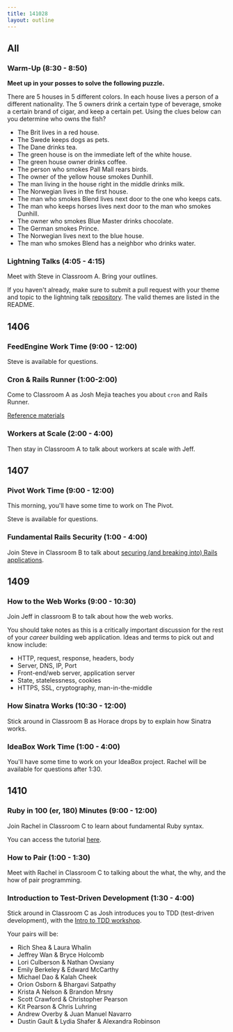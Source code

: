 ```yaml
---
title: 141028
layout: outline
---
```


## All

### Warm-Up (8:30 - 8:50)

**Meet up in your posses to solve the following puzzle.**

There are 5 houses in 5 different colors. In each house lives a person of a different nationality. The 5 owners drink a certain type of beverage, smoke a certain brand of cigar, and keep a certain pet. Using the clues below can you determine who owns the fish?

* The Brit lives in a red house.
* The Swede keeps dogs as pets.
* The Dane drinks tea.
* The green house is on the immediate left of the white house.
* The green house owner drinks coffee.
* The person who smokes Pall Mall rears birds.
* The owner of the yellow house smokes Dunhill.
* The man living in the house right in the middle drinks milk.
* The Norwegian lives in the first house.
* The man who smokes Blend lives next door to the one who keeps cats.
* The man who keeps horses lives next door to the man who smokes Dunhill.
* The owner who smokes Blue Master drinks chocolate.
* The German smokes Prince.
* The Norwegian lives next to the blue house.
* The man who smokes Blend has a neighbor who drinks water.

### Lightning Talks (4:05 - 4:15)

Meet with Steve in Classroom A. Bring your outlines.

If you haven't already, make sure to submit a pull request with your theme and topic to the lightning talk [repository](https://github.com/turingschool/lightning_talks). The valid themes are listed in the README.

## 1406

### FeedEngine Work Time (9:00 - 12:00)

Steve is available for questions.

### Cron & Rails Runner (1:00-2:00)

Come to Classroom A as Josh Mejia teaches you about `cron` and Rails Runner.

[Reference materials](https://github.com/turingschool/lesson_plans/blob/master/ruby_04-apis_and_scalability/cron_and_rails_runner.markdown)

### Workers at Scale (2:00 - 4:00)

Then stay in Classroom A to talk about workers at scale with Jeff.

## 1407

### Pivot Work Time (9:00 - 12:00)

This morning, you'll have some time to work on The Pivot.

Steve is available for questions.

### Fundamental Rails Security (1:00 - 4:00)

Join Steve in Classroom B to talk about [securing (and breaking into) Rails applications][sec].

[sec]: http://tutorials.jumpstartlab.com/topics/fundamental_security.html

## 1409

### How to the Web Works (9:00 - 10:30)

Join Jeff in classroom B to talk about how the web works.

You should take notes as this is a critically important discussion for the rest
of your *career* building web application. Ideas and terms to pick out and know
include:

* HTTP, request, response, headers, body
* Server, DNS, IP, Port
* Front-end/web server, application server
* State, statelessness, cookies
* HTTPS, SSL, cryptography, man-in-the-middle

### How Sinatra Works (10:30 - 12:00)

Stick around in Classroom B as Horace drops by to explain how Sinatra works.

### IdeaBox Work Time (1:00 - 4:00)

You'll have some time to work on your IdeaBox project. Rachel will be available for questions after 1:30.

## 1410

### Ruby in 100 (er, 180) Minutes (9:00 - 12:00)

Join Rachel in Classroom C to learn about fundamental Ruby syntax.

You can access the tutorial [here](http://tutorials.jumpstartlab.com/projects/ruby_in_100_minutes.html).

### How to Pair (1:00 - 1:30)

Meet with Rachel in Classroom C to talking about the what, the why, and the how of pair programming.

### Introduction to Test-Driven Development (1:30 - 4:00)

Stick around in Classroom C as Josh introduces you to TDD (test-driven development),
with the [Intro to TDD workshop](http://tutorials.jumpstartlab.com/topics/testing/intro-to-tdd.html).

Your pairs will be:

* Rich Shea & Laura Whalin
* Jeffrey Wan & Bryce Holcomb
* Lori Culberson & Nathan Owsiany
* Emily Berkeley & Edward McCarthy
* Michael Dao & Kalah Cheek
* Orion Osborn & Bhargavi Satpathy
* Krista A Nelson & Brandon Mrsny
* Scott Crawford & Christopher Pearson
* Kit Pearson & Chris Luhring
* Andrew Overby & Juan Manuel Navarro
* Dustin Gault & Lydia Shafer & Alexandra Robinson

